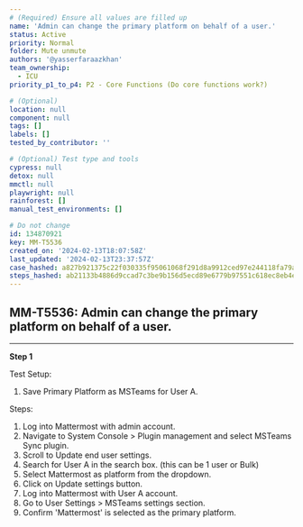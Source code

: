 ```yaml
---
# (Required) Ensure all values are filled up
name: 'Admin can change the primary platform on behalf of a user.'
status: Active
priority: Normal
folder: Mute unmute
authors: '@yasserfaraazkhan'
team_ownership:
  - ICU
priority_p1_to_p4: P2 - Core Functions (Do core functions work?)

# (Optional)
location: null
component: null
tags: []
labels: []
tested_by_contributor: ''

# (Optional) Test type and tools
cypress: null
detox: null
mmctl: null
playwright: null
rainforest: []
manual_test_environments: []

# Do not change
id: 134870921
key: MM-T5536
created_on: '2024-02-13T18:07:58Z'
last_updated: '2024-02-13T23:37:57Z'
case_hashed: a827b921375c22f030335f95061068f291d8a9912ced97e244118fa79a0e5221e19b7050eb5474c2b71e87d979acaa1a
steps_hashed: ab21133b4886d9ccad7c3be9b156d5ecd89e6779b97551c618ec8eb4ecc0b157b6996be96398616fbc99973a92d97c8d
---
```


<!-- (Auto-generated) Based on frontmatter's "key" and "name" -->

## MM-T5536: Admin can change the primary platform on behalf of a user.

---

**Step 1**

Test Setup:

1. Save Primary Platform as MSTeams for User A.

Steps:

1. Log into Mattermost with admin account.
2. Navigate to System Console > Plugin management and select MSTeams Sync plugin.
3. Scroll to Update end user settings.
4. Search for User A in the search box. (this can be 1 user or Bulk)
5. Select Mattermost as platform from the dropdown.
6. Click on Update settings button.
7. Log into Mattermost with User A account.
8. Go to User Settings > MSTeams settings section.
9. Confirm 'Mattermost' is selected as the primary platform.
